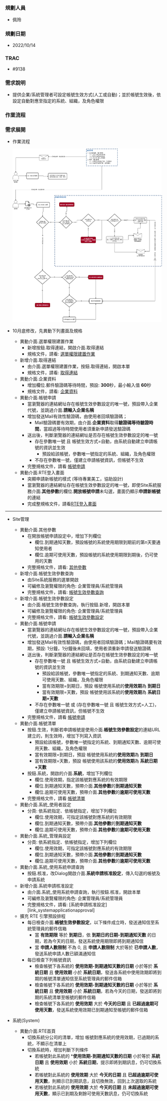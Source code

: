 ### <div id="user">規劃人員</div>
* 佩玲

### <div id="updatedate">規劃日期</div>
* 2022/10/14

### <div id="trac">TRAC</div>
* #9138

### <div id="require">需求說明</div>
* 提供企業/系統管理者可設定帳號生效方式(人工或自動)；並於帳號生效後，依設定自動對應至指定的系統、組織，及角色權限

### <div id="workflow">作業流程</div>

### <div id="requirement">需求展開</div>
* 作業流程

  ![作業流程]

* 10月底修改，先異動下列畫面及規格
  * 異動介面.選單權限建置作業
    * 新增按鈕.取得連結，開啟介面.取得連結
    * 規格文件，請看: [選單權限建置作業][link_RoleOfPeopleSet]
  * 新增介面.取得連結
    * 由介面.選單權限建置作業，按鈕.取得連結，開啟本單
    * 規格文件，請看: [取得連結][link_getRoleURL]
  * 異動介面.企業資料
    * 增加欄位.郵件驗證碼等待時間，預設: **300**秒，最小輸入值 **60**秒
    * 規格文件，請看: [企業資料][link_enterprisedetail]
  * 異動介面.帳號申請
    * 當瀏覽器的連結網址存在帳號生效參數設定的唯一號，預設帶入企業代號，並跳過介面.**請輸入企業名稱**
    * 增加發送Mail有效性驗證碼，由使用者回填驗證碼；
      * Mail驗證碼要有效期，由介面.**企業資料**取得**驗證碼等待驗證時間**，當超過等待時間使用者須重新申請發送驗證碼
    * 送出後，判斷瀏覽器的連結網址是否存在帳號生效參數設定的唯一號
      * 存在參數唯一號 且 帳號生效方式=自動，由系統自動建立申請帳號的資訊並生效
        * 預設給該帳號，參數唯一號指定的系統、組織，及角色權限
      * 不存在參數唯一號，僅建立申請帳號資訊，但帳號不生效
    * 完整規格文件，請看 [帳號申請][link_applyaccount]
  * 異動介面.RTE登入畫面
    * 突顯申請新帳號的樣式 <ps>(等待專業美工，協助設計)</ps>
    * 當瀏覽器的連結網址存在帳號生效參數設定的唯一號，即使Site系統服務介面.**其他參數**的欄位.**開放帳號申請**未勾選，畫面仍顯示**申請新帳號**的連結
    * 完成整規格文件，請看[RTE登入畫面][link_login]

___

* Site管理  
  * 異動介面.其他參數
    * 在開放帳號申請設定中，增加下列欄位
      * 欄位.到期通知天數，預設帳號的系統使用期限到期前的第n天要通知使用者
      * 欄位.逾期可使用天數，預設帳號的系統使用期限到期後，仍可使用的天數
    * 完整規格文件，請看: [其他參數][link_parameterothersetting]
  * 新增介面.帳號生效參數查詢
    * 由Site系統服務的選單開啟
    * 可編修及瀏覽權限的角色: 企業管理員/系統管理員
    * 完整規格文件，請看: [帳號生效參數查詢][link_accounteffectparamquery]
  * 新增介面.帳號生效參數設定
    * 由介面.帳號生效參數查詢，執行按鈕.新增，開啟本單
    * 可編修及瀏覽權限的角色: 企業管理員/系統管理員
    * 完整規格文件，請看: [帳號生效參數設定][link_accounteffectparamsetting]      
  * 異動介面.帳號申請
    * 當瀏覽器的連結網址存在帳號生效參數設定的唯一號，預設帶入企業代號，並跳過介面.**請輸入企業名稱**
    * 增加發送Mail有效性驗證碼，由使用者回填驗證碼；Mail驗證碼要有效期，預設: 1分鐘，1分鐘後未回填，使用者須重新申請發送驗證碼
    * 送出後，判斷瀏覽器的連結網址是否存在帳號生效參數設定的唯一號
      * 存在參數唯一號 且 帳號生效方式=自動，由系統自動建立申請帳號的資訊並生效
        * 預設給該帳號，參數唯一號指定的系統、到期通知天數、逾期可使用天數、組織，及角色權限
        * 當有效期限=到期日，預設 帳號使用系統的**使用效期**為 **到期日**
        * 當有效期限=天數，預設 帳號使用該系統的**使用效期**為 **系統日期+天數**
      * 不存在參數唯一號 或 (存在參數唯一號 且 帳號生效方式=人工)，僅建立申請帳號資訊，但帳號不生效
    * 完整規格文件，請看 [帳號申請][link_applyaccount]
  * 異動介面.帳號清單
    * 按鈕.生效，判斷若申請帳號是使用介面.**帳號生效參數設定**的連結URL建立的，則生效時，增加下列寫入資訊
        * 預設給該帳號，參數唯一號指定的系統、到期通知天數、逾期可使用天數、組織，及角色權限
        * 當有效期限=到期日，預設 帳號使用系統的**使用效期**為 **到期日**
        * 當有效期限=天數，預設 帳號使用該系統的**使用效期**為 **系統日期+天數**
    * 按鈕.系統，開啟的介面.**系統**，增加下列欄位
      * 欄位.使用效期，指定該帳號對應系統的有效期限
      * 欄位.到期通知天數，預帶介面.**其他參數**的**到期通知天數**
      * 欄位.逾期可使用天數，預帶介面.**其他參數**的**逾期可使用天數**
    * 完整規格文件，請看 [帳號清單][link_accountindex]
  * 異動介面.系統_使用者設定
    * 分頁: 依系統指定、依帳號指定，增加下列欄位
      * 欄位.使用效期，可指定該帳號對應系統的有效期限
      * 欄位.到期通知天數，預帶介面.**其他參數**的**到期通知天數**
      * 欄位.逾期可使用天數，預帶介面.**其他參數**的**逾期可使用天數**
  * 異動介面.系統_管理員設定
    * 分頁: 依系統指定、依帳號指定，增加下列欄位
      * 欄位.使用效期，可指定該帳號對應系統的有效期限
      * 欄位.到期通知天數，預帶介面.**其他參數**的**到期通知天數**
      * 欄位.逾期可使用天數，預帶介面.**其他參數**的**逾期可使用天數**
  * 異動介面.系統_使用系統申請查詢
    * 按鈕.核准，改Dialog開啟介面.**系統申請核准設定**，傳入勾選的帳號及申請系統
  * 新增介面.系統申請核准設定
    * 由介面.系統_使用系統申請查詢，執行按鈕.核准，開啟本單
    * 可編修及瀏覽權限的角色: 企業管理員/系統管理員
    * 完整規格文件，請看: [系統申請核准設定][link_systemapplicationapproval]
  * 擴充 RTE 引擎預設排程
    * 每日檢查介面.**帳號生效參數設定**，以下條件成立時，發送通知信至系統管理員的郵件信箱
      * 當 **有效期限** 等於 **到期日**，依 **到期日的日期-到期通知天數** 的日期，若為今天的日期，發送系統使用期限即將到期通知信
      * 當 **申請人數限制** 不為 0, 且 **申請人數限制** 大於等於 **已申請人數**，發送系統申請人數已額滿通知信
    * 每日檢查下列帳號資訊
      * 檢查帳號下各系統的 **使用效期-到期通知天數的日期** 小於等於 **系統日期** 且 **使用效期** 小於 **系統日期**，發送各系統中使用效期即將到期的帳號清單通知信至系統管理員的郵件信箱
      * 檢查帳號下各系統的 **使用效期-到期通知天數的日期** 小於等於 **系統日期** 且 **使用效期** 小於 **系統日期**，若為今天的日期，發送即將到期的系統清單至帳號的郵件信箱
      * 檢查帳號下各系統的 **使用效期** 大於 **今天的日期** 且 **已超過逾期可使用天數**，發送系統使用效期已到期通知至帳號的郵件信箱
    
* 系統(System)
  * 異動介面.RTE首頁
    * 切換系統分公司的清單，增加 帳號對應系統的使用效期，已過期的系統，不顯示在清單上
    * 切換系統時，增加判斷下列條件      
      * 若帳號對此系統的 ***使用效期-到期通知天數的日期** 小於等於 **系統日期** 且 **使用效期** 小於 **系統日期**，提示即將到期訊息，仍可切換系統
      * 若帳號對此系統的 **使用效期** 大於 **今天的日期** 且 **已超過逾期可使用天數**，則顯示已到期訊息，且切換無效，回到上次選取的系統 
      * 若帳號對此系統的 **使用效期** 大於 **今天的日期** 且 **未超過逾期可使用天數**，顯示已到期及剩餘可使用天數訊息，仍可切換系統


[作業流程]:attachment/8319_workflow.png "作業流程"

[link_accounteffectparamquery]:{3}/RTE/SITE/accounteffectparamquery/README
[link_accounteffectparamsetting]:{3}/RTE/SITE/accounteffectparamsetting/README
[link_login]:{3}/RTE/SYSTEM/LOGIN/README
[link_applyaccount]:{3}/RTE/SYSTEM/APPLYACCOUNT/README
[link_accountindex]:{3}/RTE/SITE/accountindex/README
[link_parameterothersetting]:{3}/RTE/SITE/parameterothersetting/README
[link_RoleOfPeopleSet]:{3}/RTE/SITE/RoleOfPeopleSet/README
[link_getRoleURL]:{3}/RTE/SITE/getRoleURL/README
[link_enterprisedetail]:{3}/RTE/SITE/enterprisedetail/README